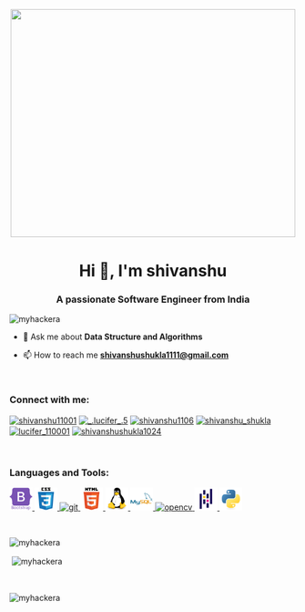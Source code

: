 <p align="center">
  <img width="500" height="400" src="https://images.unsplash.com/photo-1571171637578-41bc2dd41cd2?ixlib=rb-1.2.1&ixid=MnwxMjA3fDB8MHxwaG90by1wYWdlfHx8fGVufDB8fHx8&auto=format&fit=crop&w=870&q=80">
</p>
<h1 align="center">Hi 👋, I'm shivanshu</h1>
<h3 align="center">A passionate Software Engineer from India</h3>

<p align="left"> <img src="https://komarev.com/ghpvc/?username=myhackera&label=Profile%20views&color=0e75b6&style=flat" alt="myhackera" /> </p>

- 💬 Ask me about **Data Structure and Algorithms**

- 📫 How to reach me **shivanshushukla1111@gmail.com**
<br>
<h3 align="left">Connect with me:</h3>
<p align="left">
<a href="https://linkedin.com/in/shivanshu11001" target="blank"><img align="center" src="https://raw.githubusercontent.com/rahuldkjain/github-profile-readme-generator/master/src/images/icons/Social/linked-in-alt.svg" alt="shivanshu11001" height="30" width="40" /></a>
<a href="https://instagram.com/_.lucifer_.5" target="blank"><img align="center" src="https://raw.githubusercontent.com/rahuldkjain/github-profile-readme-generator/master/src/images/icons/Social/instagram.svg" alt="_.lucifer_.5" height="30" width="40" /></a>
<a href="https://www.codechef.com/users/shivanshu1106" target="blank"><img align="center" src="https://cdn.jsdelivr.net/npm/simple-icons@3.1.0/icons/codechef.svg" alt="shivanshu1106" height="30" width="40" /></a>
<a href="https://www.hackerrank.com/shivanshu_shukla" target="blank"><img align="center" src="https://raw.githubusercontent.com/rahuldkjain/github-profile-readme-generator/master/src/images/icons/Social/hackerrank.svg" alt="shivanshu_shukla" height="30" width="40" /></a>
<a href="https://www.leetcode.com/lucifer_110001" target="blank"><img align="center" src="https://raw.githubusercontent.com/rahuldkjain/github-profile-readme-generator/master/src/images/icons/Social/leet-code.svg" alt="lucifer_110001" height="30" width="40" /></a>
<a href="https://auth.geeksforgeeks.org/user/shivanshushukla1024" target="blank"><img align="center" src="https://raw.githubusercontent.com/rahuldkjain/github-profile-readme-generator/master/src/images/icons/Social/geeks-for-geeks.svg" alt="shivanshushukla1024" height="30" width="40" /></a>
</p>
<br>
<h3 align="left">Languages and Tools:</h3>
<p align="left"> <a href="https://getbootstrap.com" target="_blank" rel="noreferrer"> <img src="https://raw.githubusercontent.com/devicons/devicon/master/icons/bootstrap/bootstrap-plain-wordmark.svg" alt="bootstrap" width="40" height="40"/> </a> <a href="https://www.w3schools.com/css/" target="_blank" rel="noreferrer"> <img src="https://raw.githubusercontent.com/devicons/devicon/master/icons/css3/css3-original-wordmark.svg" alt="css3" width="40" height="40"/> </a> <a href="https://git-scm.com/" target="_blank" rel="noreferrer"> <img src="https://www.vectorlogo.zone/logos/git-scm/git-scm-icon.svg" alt="git" width="40" height="40"/> </a> <a href="https://www.w3.org/html/" target="_blank" rel="noreferrer"> <img src="https://raw.githubusercontent.com/devicons/devicon/master/icons/html5/html5-original-wordmark.svg" alt="html5" width="40" height="40"/> </a> <a href="https://www.linux.org/" target="_blank" rel="noreferrer"> <img src="https://raw.githubusercontent.com/devicons/devicon/master/icons/linux/linux-original.svg" alt="linux" width="40" height="40"/> </a> <a href="https://www.mysql.com/" target="_blank" rel="noreferrer"> <img src="https://raw.githubusercontent.com/devicons/devicon/master/icons/mysql/mysql-original-wordmark.svg" alt="mysql" width="40" height="40"/> </a> <a href="https://opencv.org/" target="_blank" rel="noreferrer"> <img src="https://www.vectorlogo.zone/logos/opencv/opencv-icon.svg" alt="opencv" width="40" height="40"/> </a> <a href="https://pandas.pydata.org/" target="_blank" rel="noreferrer"> <img src="https://raw.githubusercontent.com/devicons/devicon/2ae2a900d2f041da66e950e4d48052658d850630/icons/pandas/pandas-original.svg" alt="pandas" width="40" height="40"/> </a> <a href="https://www.python.org" target="_blank" rel="noreferrer"> <img src="https://raw.githubusercontent.com/devicons/devicon/master/icons/python/python-original.svg" alt="python" width="40" height="40"/> </a> </p>

<br>
<p><img align="left" src="https://github-readme-stats.vercel.app/api/top-langs?username=myhackera&show_icons=true&locale=en&layout=compact" alt="myhackera" /></p>
<br>
<p>&nbsp;<img align="center" src="https://github-readme-stats.vercel.app/api?username=myhackera&show_icons=true&locale=en" alt="myhackera" /></p>
<br>
<p><img align="center" src="https://github-readme-streak-stats.herokuapp.com/?user=myhackera&" alt="myhackera" /></p>
